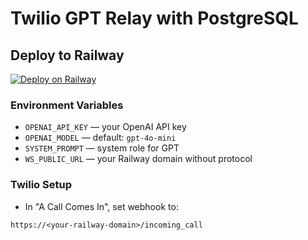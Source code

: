 # Twilio GPT Relay with PostgreSQL

## Deploy to Railway
[![Deploy on Railway](https://railway.app/button.svg)](https://railway.app/template/YOUR_TEMPLATE_ID)

### Environment Variables
- `OPENAI_API_KEY` — your OpenAI API key
- `OPENAI_MODEL` — default: `gpt-4o-mini`
- `SYSTEM_PROMPT` — system role for GPT
- `WS_PUBLIC_URL` — your Railway domain without protocol

### Twilio Setup
- In "A Call Comes In", set webhook to:
```
https://<your-railway-domain>/incoming_call
```
